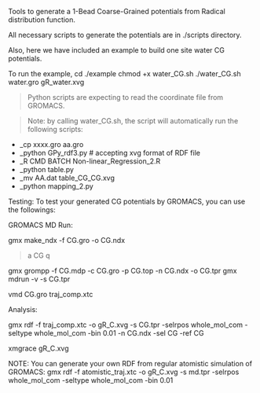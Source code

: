 Tools to generate a 1-Bead Coarse-Grained potentials from Radical distribution function.

All necessary scripts to generate the potentials are in ./scripts directory. 


Also, here we have included an example to build one site water CG potentials. 

To run the example,
cd ./example
chmod +x water_CG.sh
./water_CG.sh water.gro gR_water.xvg

> Python scripts are expecting to read the coordinate file from GROMACS. 

> Note: by calling water_CG.sh, the script will automatically run the following scripts: 
* _cp xxxx.gro aa.gro
* _python GPy_rdf3.py    # accepting xvg format of RDF file
* _R CMD BATCH Non-linear_Regression_2.R
* _python table.py
* _mv AA.dat table_CG_CG.xvg
* _python mapping_2.py


Testing:
To test your generated CG potentials by GROMACS, you can use the followings:

GROMACS MD Run:

gmx make_ndx -f CG.gro -o CG.ndx
> a CG
> q

gmx grompp -f CG.mdp -c CG.gro -p CG.top -n CG.ndx -o CG.tpr
gmx mdrun -v -s CG.tpr

vmd CG.gro traj_comp.xtc  


Analysis:

gmx rdf -f traj_comp.xtc -o gR_C.xvg -s CG.tpr -selrpos whole_mol_com -seltype whole_mol_com -bin 0.01 -n CG.ndx -sel CG -ref CG

xmgrace gR_C.xvg


NOTE: 
You can generate your own RDF from regular atomistic simulation of GROMACS:
gmx rdf -f atomistic_traj.xtc -o gR_C.xvg -s md.tpr -selrpos whole_mol_com -seltype whole_mol_com -bin 0.01

